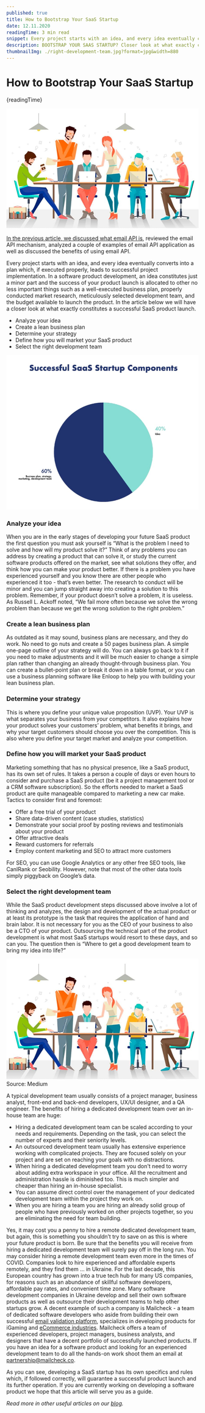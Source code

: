 ```yaml
---
published: true
title: How to Bootstrap Your SaaS Startup
date: 12.11.2020
readingTime: 3 min read
snippet: Every project starts with an idea, and every idea eventually converts into a plan which, if executed properly, leads to successful project implementation.
description: BOOTSTRAP YOUR SAAS STARTUP? Closer look at what exactly constitutes a successful SaaS product launch. Successful Saas startup components.
thumbnailImg: ./right-development-team.jpg?format=jpg&width=880
---
```


# How to Bootstrap Your SaaS Startup

{readingTime}

![Mailcheck Development Team](./right-development-team.jpg?format=webp;jpg;png;avif&srcset&width=880)

[In the previous article, we discussed what email API is](/blog/what-is-email-api), reviewed the email API mechanism, analyzed a couple of examples
of email API application as well as discussed the benefits of using email API.

Every project starts with an idea, and every idea eventually converts into a plan which, if executed properly, leads to
successful project implementation. In a software product development, an idea constitutes just a minor part and the
success of your product launch is allocated to other no less important things such as a well-executed business plan,
properly conducted market research, meticulously selected development team, and the budget available to launch the
product. In the article below we will have a closer look at what exactly constitutes a successful SaaS product launch.

- Analyze your idea
- Create a lean business plan
- Determine your strategy
- Define how you will market your SaaS product
- Select the right development team

![Successful SaaS Startup Components](./successful-saas-startup-components.jpg?format=webp;jpg;png;avif&srcset&width=880)

### Analyze your idea

When you are in the early stages of developing your future SaaS product the first question you must ask yourself is
“What is the problem I need to solve and how will my product solve it?” Think of any problems you can address by
creating a product that can solve it, or study the current software products offered on the market, see what solutions
they offer, and think how you can make your product better. If there is a problem you have experienced yourself and you
know there are other people who experienced it too - that’s even better. The research to conduct will be minor and you
can jump straight away into creating a solution to this problem. Remember, if your product doesn’t solve a problem, it
is useless. As Russell L. Ackoff noted, “We fail more often because we solve the wrong problem than because we get
the wrong solution to the right problem.”

### Create a lean business plan

As outdated as it may sound, business plans are necessary, and they do work. No need to go nuts and create a 50 pages
business plan. A simple one-page outline of your strategy will do. You can always go back to it if you need to make
adjustments and it will be much easier to change a simple plan rather than changing an already thought-through business
plan. You can create a bullet-point plan or break it down in a table format, or you can use a business planning
software like Enloop to help you with building your lean business plan.

### Determine your strategy

This is where you define your unique value proposition (UVP). Your UVP is what separates your business from your competitors. It also explains how your product solves your customers’ problem, what benefits it brings, and why your target customers should choose you over the competition. This is also where you define your target market and analyze your competition.

### Define how you will market your SaaS product

Marketing something that has no physical presence, like a SaaS product, has its own set of rules. It takes a person a couple of days or even hours to consider and purchase a SaaS product (be it a project management tool or a CRM software subscription). So the efforts needed to market a SaaS product are quite manageable compared to marketing a new car make. Tactics to consider first and foremost:

- Offer a free trial of your product
- Share data-driven content (case studies, statistics)
- Demonstrate your social proof by posting reviews and testimonials about your product
- Offer attractive deals
- Reward customers for referrals
- Employ content marketing and SEO to attract more customers

For SEO, you can use Google Analytics or any other free SEO tools, like CanIRank or Seobility. However, note that most of the other data tools simply piggyback on Google’s data.

### Select the right development team

While the SaaS product development steps discussed above involve a lot of thinking and analyzes, the design and development of the actual product or at least its prototype is the task that requires the application of hand and brain labor. It is not necessary for you as the CEO of your business to also be a CTO of your product. Outsourcing the technical part of the product development is what most SaaS startups would resort to these days, and so can you. The question then is “Where to get a good development team to bring my idea into life?”

![Mailcheck Development Team](./right-development-team.jpg?format=webp;jpg;png;avif&srcset&width=880)
Source: Medium

A typical development team usually consists of a project manager, business analyst, front-end and back-end developers,
UX/UI designer, and a QA engineer. The benefits of hiring a dedicated development team over an in-house team are huge:

- Hiring a dedicated development team can be scaled according to your needs and requirements. Depending on the task, you can select the number of experts and their seniority levels.
- An outsourced development team usually has extensive experience working with complicated projects. They are focused solely on your project and are set on reaching your goals with no distractions.
- When hiring a dedicated development team you don't need to worry about adding extra workspace in your office. All the recruitment and administration hassle is diminished too. This is much simpler and cheaper than hiring an in-house specialist.
- You can assume direct control over the management of your dedicated development team within the project they work on.
- When you are hiring a team you are hiring an already solid group of people who have previously worked on other projects together, so you are eliminating the need for team building.

Yes, it may cost you a penny to hire a remote dedicated development team, but again, this is something you shouldn’t try
to save on as this is where your future product is born. Be sure that the benefits you will receive from hiring a
dedicated development team will surely pay off in the long run. You may consider hiring a remote development team even
more in the times of COVID. Companies look to hire experienced and affordable experts remotely, and they find
them … in Ukraine. For the last decade, this European country has grown into a true tech hub for many US companies,
for reasons such as an abundance of skillful software developers, affordable pay rates, and convenient time zone. Many
software development companies in Ukraine develop and sell their own software products as well as outsource their
development teams to help other startups grow. A decent example of such a company is Mailcheck - a team of dedicated
software developers who aside from building their own successful
[email validation platform](https://mailcheck.co/), specializes in developing products for iGaming and [eCommerce industries](/blog/e-commerce-trends-on-the-rise-in-2021). Mailcheck offers a team of experienced developers, project managers, business analysts, and designers that
have a decent portfolio of successfully launched products. If you have an idea for a software product and looking for
an experienced development team to do all the hands-on work shoot them
an email at [partnership@mailcheck.co](mailto:partnership@mailcheck.co).

As you can see, developing a SaaS startup has its own specifics and rules which, if followed correctly, will guarantee
a successful product launch and its further operation. If you are currently working on developing a software product
we hope that this article will serve you as a guide.

*Read more in other useful articles on our [blog](/blog).*
